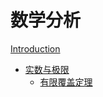 # 数学分析

[Introduction](./Introduction.md)

- [实数与极限](./RealandLimit/init.md)
  - [有限覆盖定理](./RealandLimit/compact.md)
